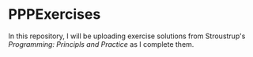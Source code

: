 # PPPExercises
 In this repository, I will be uploading exercise solutions from Stroustrup's *Programming: Principls and Practice* as I complete them.
